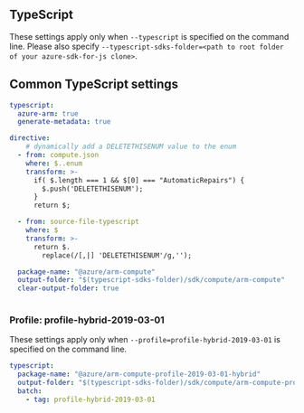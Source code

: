 ## TypeScript

These settings apply only when `--typescript` is specified on the command line.
Please also specify `--typescript-sdks-folder=<path to root folder of your azure-sdk-for-js clone>`.

## Common TypeScript settings

``` yaml $(typescript)
typescript:
  azure-arm: true
  generate-metadata: true

directive:
    # dynamically add a DELETETHISENUM value to the enum 
  - from: compute.json
    where: $..enum
    transform: >-
      if( $.length === 1 && $[0] === "AutomaticRepairs") { 
        $.push('DELETETHISENUM');
      }
      return $;

  - from: source-file-typescript
    where: $ 
    transform: >-
      return $.
        replace(/[,|] 'DELETETHISENUM'/g,'');
```

``` yaml $(typescript) && !$(profile)
  package-name: "@azure/arm-compute"
  output-folder: "$(typescript-sdks-folder)/sdk/compute/arm-compute"
  clear-output-folder: true
  
```

### Profile: profile-hybrid-2019-03-01

These settings apply only when `--profile=profile-hybrid-2019-03-01` is specified on the command line.

``` yaml $(profile)=='profile-hybrid-2019-03-01'
typescript:
  package-name: "@azure/arm-compute-profile-2019-03-01-hybrid"
  output-folder: "$(typescript-sdks-folder)/sdk/compute/arm-compute-profile-2019-03-01-hybrid"
  batch:
    - tag: profile-hybrid-2019-03-01
```
